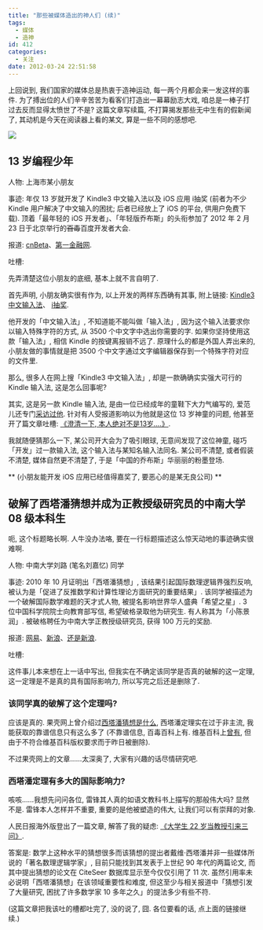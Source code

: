 ```yaml
---
title: "那些被媒体造出的神人们 (续)"
tags:
  - 媒体
  - 造神
id: 412
categories:
  - 关注
date: 2012-03-24 22:51:58
---
```


上回说到, 我们国家的媒体总是热衷于造神运动, 每一两个月都会来一发这样的事件. 为了搏出位的人们辛辛苦苦为看客们打造出一幕幕励志大戏, 咱总是一棒子打过去反而显得太愤世了不是? 这篇文章写续篇, 不打算揭发那些无中生有的假新闻了, 其动机是今天在阅读器上看的某文, 算是一些不同的感想吧.

[![](//beamnote-img.oss-cn-shanghai.aliyuncs.com/2012/apotheosis2.jpg)](//beamnote-img.oss-cn-shanghai.aliyuncs.com/2012/apotheosis2.jpg)<!-- more -->

## 13 岁编程少年

人物: 上海市某小朋友

事迹: 年仅 13 岁就开发了 Kindle3 中文输入法以及 iOS 应用 i抽奖 (前者为不少 Kindle 用户解决了中文输入的困扰; 后者已经放上了 iOS 的平台, 供用户免费下载). 顶着「最年轻的 iOS 开发者」、「年轻版乔布斯」的头衔参加了 2012 年 2 月 23 日于北京举行的<del datetime="2012-03-24T13:16:45+00:00">百毒</del>百度开发者大会.

报道: [cnBeta](http://www.cnbeta.com/articles/178874.htm)、[第一金融网](http://www.afinance.cn/lc/czrs/zczh/201203/433898.html).

吐槽:

先弄清楚这位小朋友的底细, 基本上就不言自明了.

首先声明, 小朋友确实很有作为, 以上开发的两样东西确有其事, 附上链接: [Kindle3 中文输入法](http://blog.sina.com.cn/s/blog_60d8ab930100oieb.html)、 [i抽奖](http://itunes.apple.com/us/app/i-chou-jiang/id496851579).

他开发的「中文输入法」, 不知道能不能叫做「输入法」, 因为这个输入法要求你以输入特殊字符的方式, 从 3500 个中文字中选出你需要的字. 如果你坚持使用这款「输入法」, 相信 Kindle 的按键离报销不远了. 原理什么的都是外国人弄出来的, 小朋友做的事情就是把 3500 个中文字通过文字编辑器保存到一个特殊字符对应的文件里.

那么, 很多人在网上搜「Kindle3 中文输入法」, 却是一款确确实实强大可行的 Kindle 输入法, 这是怎么回事呢?

其实, 这是另一款 Kindle 输入法, 是由一位已经成年的童鞋下大力气编写的, 爱范儿还专门[采访过他](http://www.ifanr.com/48929). 针对有人受报道影响以为他就是这位 13 岁神童的问题, 他甚至开了篇文章吐槽: [《澄清一下, 本人绝对不是13岁....》](http://hi.baidu.com/canbefound/blog/item/659bd3b289c6874b08230258.html).

我就随便猜那么一下, 某公司开大会为了吸引眼球, 无意间发现了这位神童, 碰巧「开发」过一款输入法, 这个输入法与某知名输入法同名. 某公司不清楚, 或者假装不清楚, 媒体自然更不清楚了, 于是「中国的乔布斯」华丽丽的粉墨登场.

** (小朋友能开发 iOS 应用已经值得嘉奖了, 要恶心的是某无良公司) **

## 破解了西塔潘猜想并成为正教授级研究员的中南大学 08 级本科生

呃, 这个标题略长啊. 人牛没办法咯, 要在一行标题描述这么惊天动地的事迹确实很难啊.

人物: 中南大学刘路 (笔名刘嘉忆) 同学

事迹: 2010 年 10 月证明出「西塔潘猜想」, 该结果引起国际数理逻辑界强烈反响, 被认为是「促进了反推数学和计算性理论方面研究的重要结果」. 该同学被描述为一个破解国际数学难题的天才式人物, 被提名影响世界华人盛典「希望之星」. 3 位中国科学院院士向教育部写信, 希望破格录取他为研究生. 有人称其为「小陈景润」. 被破格聘任为中南大学正教授级研究员, 获得 100 万元的奖励.

报道: [网易](http://news.163.com/12/0321/15/7T4MHLAK00014AEE.html)、[新浪](http://tech.sina.com.cn/d/2012-03-21/10536859540.shtml)、[还是新浪](http://edu.sina.com.cn/a/2012-03-22/1341213513.shtml).

吐槽:

这件事儿本来想在上一话中写出, 但我实在不确定该同学是否真的破解的这一定理, 这一定理是不是真的具有国际影响力, 所以写完之后还是删除了.

### 该同学真的破解了这个定理吗?

应该是真的. 果壳网上曾介绍过[西塔潘猜想是什么](http://www.guokr.com/article/67412/), 西塔潘定理实在过于非主流, 我能获取的靠谱信息只有这么多了 (不靠谱信息, 百毒百科上有. 维基百科上[曾有](http://zh.wikipedia.org/wiki/%E8%A5%BF%E5%A1%94%E6%BD%98%E7%8C%9C%E6%83%B3), 但由于不符合维基百科版权要求而于昨日被删除).

不过果壳网上的文章……太深奥了, 大家有兴趣的话尽情研究吧.

### 西塔潘定理有多大的国际影响力?

咳咳……我想先问问各位, 雷锋其人真的如语文教科书上描写的那般伟大吗? 显然不是. 雷锋本人怎样并不重要, 重要的是他被塑造的伟大, 让我们可以有崇拜的对象.

人民日报海外版登出了一篇文章, 解答了我的疑虑: [《大学生 22 岁当教授引来三问》](http://politics.people.com.cn/GB/1026/17476795.html).

答案是: 数学上这种水平的猜想很多而该猜想的提出者戴维·西塔潘并非一些媒体所说的「著名数理逻辑学家」, 目前只能找到其发表于上世纪 90 年代的两篇论文, 而其中提出猜想的论文在 CiteSeer 数据库显示至今仅仅引用了 11 次. 虽然引用率未必说明「西塔潘猜想」在该领域重要性和难度, 但这至少与相关报道中「猜想引发了大量研究, 困扰了许多数学家 10 多年之久」的提法多少有些不符.

 (这篇文章把我该吐的槽都吐完了, 没的说了, 囧. 各位要看的话, 点上面的链接继续.)
